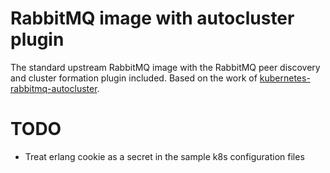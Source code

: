 # RabbitMQ image with autocluster plugin

The standard upstream RabbitMQ image with the RabbitMQ peer discovery and cluster formation plugin included. Based on the work of [kubernetes-rabbitmq-autocluster](https://github.com/lcantelli/kubernetes-rabbitmq-autocluster).

# TODO

- Treat erlang cookie as a secret in the sample k8s configuration files